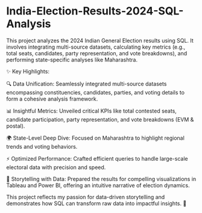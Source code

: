 # India-Election-Results-2024-SQL-Analysis

This project analyzes the 2024 Indian General Election results using SQL. It involves integrating multi-source datasets, calculating key metrics (e.g., total seats, candidates, party representation, and vote breakdowns), and performing state-specific analyses like Maharashtra.

✨ Key Highlights:


🔍 Data Unification: Seamlessly integrated multi-source datasets encompassing constituencies, candidates, parties, and voting details to form a cohesive analysis framework.

📊 Insightful Metrics: Unveiled critical KPIs like total contested seats, candidate participation, party representation, and vote breakdowns (EVM & postal).

🌍 State-Level Deep Dive: Focused on Maharashtra to highlight regional trends and voting behaviors.

⚡ Optimized Performance: Crafted efficient queries to handle large-scale electoral data with precision and speed.

🎨 Storytelling with Data: Prepared the results for compelling visualizations in Tableau and Power BI, offering an intuitive narrative of election dynamics.

This project reflects my passion for data-driven storytelling and demonstrates how SQL can transform raw data into impactful insights. 🚀
